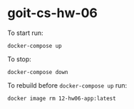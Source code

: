 # goit-cs-hw-06

To start run:

```docker-compose up```

To stop:

```docker-compose down```

To rebuild before ```docker-compose up``` run:

```docker image rm 12-hw06-app:latest```


